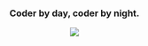<h3 align="center">Coder by day, coder by night.</h3>
<p align="center"> <img src="https://github-readme-stats.vercel.app/api/top-langs/?username=nburne1&layout=compact&langs_count=10&theme=dark"/>
